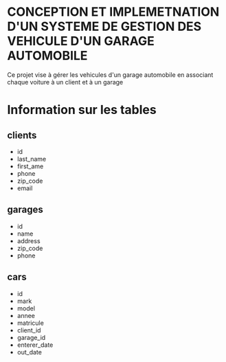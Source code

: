 # CONCEPTION ET IMPLEMETNATION D'UN SYSTEME DE GESTION DES VEHICULE D'UN GARAGE AUTOMOBILE

Ce projet vise à gérer les vehicules d'un garage automobile en associant chaque voiture à un client et à un garage

# Information sur les tables

## clients

- id
- last_name
- first_ame
- phone
- zip_code
- email

## garages

- id
- name
- address
- zip_code
- phone

## cars

- id
- mark
- model
- annee
- matricule
- client_id
- garage_id
- enterer_date
- out_date
